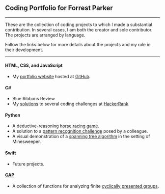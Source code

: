 ## Coding Portfolio for Forrest Parker

***

These are the collection of coding projects to which I made a substantial contribution. In several cases, I am both the creator and sole contributor. The projects are arranged by language.

Follow the links below for more details about the projects and my role in their development.

***

#### HTML, CSS, and JavaScript
- My [portfolio website](http://www.forrestwparker.com/) hosted at [GitHub](https://github.com/forrestwparker/forrestwparker.github.io).

#### C\#
- Blue Ribbons Review
- My [solutions](https://github.com/forrestwparker/hackerrank-solutions) to several coding challenges at [HackerRank](https://www.hackerrank.com/).

#### Python
- A deductive-reasoning [horse racing game](https://github.com/forrestwparker/Horse-Game).
- A solution to a [pattern recognition challenge](https://github.com/forrestwparker/Pattern-Challenge) posed by a colleague.
- A visual demonstration of a [spanning tree algorithm](https://github.com/forrestwparker/Spanning-Tree-Demo) in the setting of Minesweeper.

#### Swift
- Future projects.

#### [GAP](http://www.gap-system.org/)
- A collection of functions for analyzing finite [cyclically presented groups](https://github.com/forrestwparker/tools-for-cyclically-presented-groups).